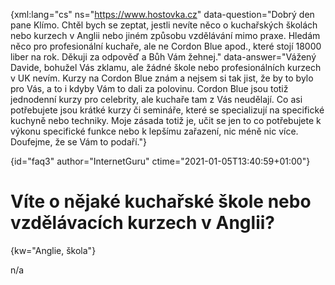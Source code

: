 
{xml:lang="cs" ns="https://www.hostovka.cz" data-question="Dobrý den pane Klímo. Chtěl bych se zeptat, jestli nevíte něco o kuchařských školách nebo kurzech v Anglii nebo jiném způsobu vzdělávání mimo praxe. Hledám něco pro profesionální kuchaře, ale ne Cordon Blue apod., které stojí 18000 liber na rok. Děkuji za odpověď a Bůh Vám žehnej." data-answer="Vážený Davide, bohužel Vás zklamu, ale žádné škole nebo profesionálních kurzech v UK nevím. Kurzy na Cordon Blue znám a nejsem si tak jist, že by to bylo pro Vás, a to i kdyby Vám to dali za polovinu. Cordon Blue jsou totiž jednodenní kurzy pro celebrity, ale kuchaře tam z Vás neudělají. Co asi potřebujete jsou krátké kurzy či semináře, které se specializují na specifické kuchyně nebo techniky. Moje zásada totiž je, učit se jen to co potřebujete k výkonu specifické funkce nebo k lepšímu zařazení, nic méně nic více. Doufejme, že se Vám to podaří."}

{id="faq3" author="InternetGuru" ctime="2021-01-05T13:40:59+01:00"}

# Víte o nějaké kuchařské škole nebo vzdělávacích kurzech v Anglii?

{kw="Anglie, škola"}

n/a

